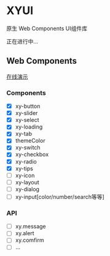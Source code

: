 # XYUI

原生 Web Components UI组件库

正在进行中...

## Web Components

[在线演示](https://xboxyan.codelabo.cn/XYUI)

### Components
- [x] xy-button
- [x] xy-slider
- [x] xy-select
- [x] xy-loading
- [x] xy-tab
- [x] themeColor
- [x] xy-switch
- [x] xy-checkbox
- [x] xy-radio
- [x] xy-tips
- [ ] xy-icon
- [ ] xy-layout
- [ ] xy-dialog
- [ ] xy-input[color/number/search等等]

### API
- [ ] xy.message
- [ ] xy.alert
- [ ] xy.comfirm
- [ ] ...